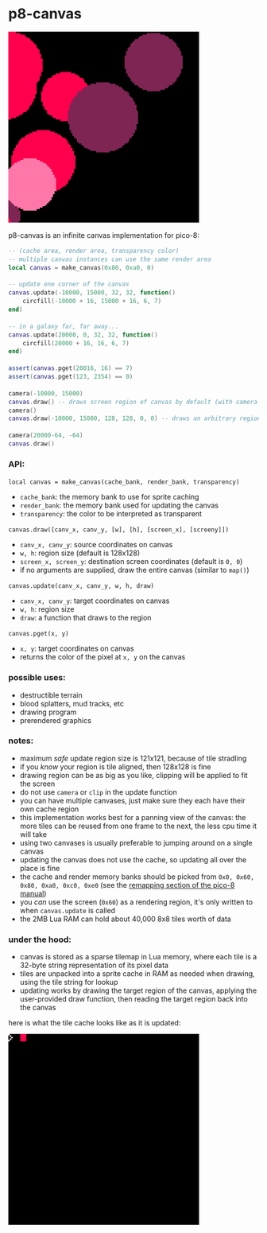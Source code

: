 # p8-canvas
![demo](./img/demo.gif)

p8-canvas is an infinite canvas implementation for pico-8:
```lua
-- (cache area, render area, transparency color)
-- multiple canvas instances can use the same render area
local canvas = make_canvas(0x80, 0xa0, 0)

-- update one corner of the canvas
canvas.update(-10000, 15000, 32, 32, function()
    circfill(-10000 + 16, 15000 + 16, 6, 7)
end)

-- in a galaxy far, far away...
canvas.update(20000, 0, 32, 32, function()
    circfill(20000 + 16, 16, 6, 7)
end)

assert(canvas.pget(20016, 16) == 7)
assert(canvas.pget(123, 2354) == 0)

camera(-10000, 15000)
canvas.draw() -- draws screen region of canvas by default (with camera offset applied)
camera()
canvas.draw(-10000, 15000, 128, 128, 0, 0) -- draws an arbitrary region (may be offscreen)

camera(20000-64, -64)
canvas.draw()
```

### API:

`local canvas = make_canvas(cache_bank, render_bank, transparency)`
- `cache_bank`: the memory bank to use for sprite caching
- `render_bank`: the memory bank used for updating the canvas
- `transparency`: the color to be interpreted as transparent

`canvas.draw([canv_x, canv_y, [w], [h], [screen_x], [screeny]])`
- `canv_x, canv_y`: source coordinates on canvas
- `w, h`: region size (default is 128x128)
- `screen_x, screen_y`: destination screen coordinates (default is `0, 0`)
- if no arguments are supplied, draw the entire canvas (similar to `map()`)

`canvas.update(canv_x, canv_y, w, h, draw)`
- `canv_x, canv_y`: target coordinates on canvas
- `w, h`: region size
- `draw`: a function that draws to the region

`canvas.pget(x, y)`
- `x, y`: target coordinates on canvas
- returns the color of the pixel at `x, y` on the canvas

### possible uses:
- destructible terrain
- blood splatters, mud tracks, etc
- drawing program
- prerendered graphics

### notes:
- maximum _safe_ update region size is 121x121, because of tile stradling
- if you _know_ your region is tile aligned, then 128x128 is fine
- drawing region can be as big as you like, clipping will be applied to fit the screen
- do not use `camera` or `clip` in the update function
- you can have multiple canvases, just make sure they each have their own cache region
- this implementation works best for a panning view of the canvas: the more tiles can be reused from one frame to the next, the less cpu time it will take
- using two canvases is usually preferable to jumping around on a single canvas
- updating the canvas does not use the cache, so updating all over the place is fine
- the cache and render memory banks should be picked from `0x0, 0x60, 0x80, 0xa0, 0xc0, 0xe0` (see the [remapping section of the pico-8 manual](https://www.lexaloffle.com/dl/docs/pico-8_manual.html#Remapping_Graphics_and_Map_Data))
- you _can_ use the screen (`0x60`) as a rendering region, it's only written to when `canvas.update` is called
- the 2MB Lua RAM can hold about 40,000 8x8 tiles worth of data

### under the hood:
- canvas is stored as a sparse tilemap in Lua memory, where each tile is a 32-byte string representation of its pixel data
- tiles are unpacked into a sprite cache in RAM as needed when drawing, using the tile string for lookup
- updating works by drawing the target region of the canvas, applying the user-provided draw function, then reading the target region back into the canvas

here is what the tile cache looks like as it is updated:

![tile cache](./img/cache.gif)
